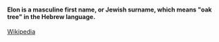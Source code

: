 #### Elon is a masculine first name, or Jewish surname, which means "oak tree" in the Hebrew language. 
[Wikipedia](https://en.wikipedia.org/wiki/Elon_(name))
